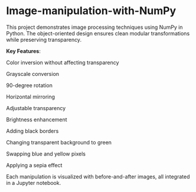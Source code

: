 # Image-manipulation-with-NumPy
This project demonstrates image processing techniques using NumPy in Python. The object-oriented design ensures clean modular transformations while preserving transparency.

__Key Features__:

Color inversion without affecting transparency

Grayscale conversion

90-degree rotation

Horizontal mirroring

Adjustable transparency

Brightness enhancement

Adding black borders

Changing transparent background to green

Swapping blue and yellow pixels

Applying a sepia effect

Each manipulation is visualized with before-and-after images, all integrated in a Jupyter notebook.
